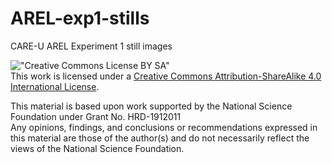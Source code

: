 # AREL-exp1-stills
CARE-U AREL Experiment 1 still images

!["Creative Commons License BY SA"](https://i.creativecommons.org/l/by-sa/4.0/88x31.png)  
This work is licensed under a [Creative Commons Attribution-ShareAlike 4.0 International License](http://creativecommons.org/licenses/by-sa/4.0/).

This material is based upon work supported by the National Science Foundation under Grant No. HRD-1912011  
Any opinions, findings, and conclusions or recommendations expressed in this material are those of the author(s) and do not necessarily reflect the views of the National Science Foundation.
